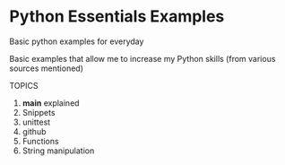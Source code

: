 # Python Essentials Examples
Basic python examples for everyday

Basic examples that allow me to increase my Python skills (from various sources mentioned)

TOPICS
1. __main__ explained
2. Snippets
3. unittest
4. github
5. Functions
6. String manipulation
